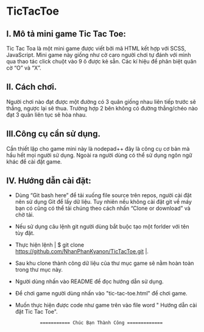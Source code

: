 # TicTacToe
## I. Mô tả mini game Tic Tac Toe:
Tic Tac Toa là một mini game được viết bởi mã HTML kết hợp với SCSS, JavaScript. Mini game này giống như cờ caro người chơi tự đánh với mình qua thao tác click chuột vào 9 ô được kẻ sẵn. Các kí hiệu để phân biệt quân cờ  “O” và “X”. 
## II. Cách chơi.
Người chơi nào đạt được một đường  có 3 quân giống nhau liên tiếp trước sẽ thắng, ngược lại sẽ thua. Trường hợp 2 bên không có đường thẳng/chéo nào đạt 3 quân liên tục sẽ hòa nhau.
## III.Công cụ cần sử dụng.
Cần thiết lập cho game mini này là nodepad++ đây là công cụ cơ bản mà hầu hết mọi người sử dụng. Ngoài ra người dùng có thể sử dụng ngôn ngữ khác để cài đặt game.
## IV. Hướng dẫn cài đặt:
- Dùng “Git bash here” để tải xuống file source trên repos, người cài đặt nên sử dụng Git để lấy dữ liệu. Tuy nhiên nếu không cài đặt git về máy bạn có cũng có thể tải chúng theo cách nhấn “Clone or download” và chờ tải.
- Nếu sử dụng câu lệnh git người dùng bắt buộc tạo một forlder với tên tùy đặt.
- Thực hiện lệnh  |  $ git clone https://github.com/NhanPhanKyanon/TicTacToe.git |.
- Sau khu clone thành công dữ liệu của thư mục game sẽ nằm hoàn toàn trong thư mục này.
- Người dùng nhấn vào README để đọc hướng dẫn sử dụng.
- Để chơi game người dùng nhấn vào "tic-tac-toe.html" để chơi game.
- Muốn thực hiện được code như game trên vào file word " Hướng dẫn cài đặt Tic Tac Toe". 

               =========== Chúc Bạn Thành Công =============
